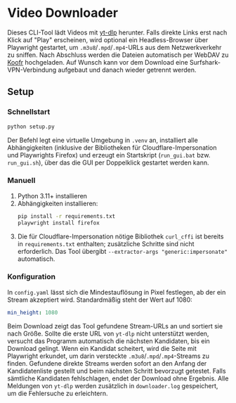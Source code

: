 # Video Downloader

Dieses CLI-Tool lädt Videos mit [yt-dlp](https://github.com/yt-dlp/yt-dlp) herunter. Falls direkte Links erst nach Klick auf "Play" erscheinen, wird optional ein Headless-Browser über Playwright gestartet, um `.m3u8`/`.mpd`/`.mp4`-URLs aus dem Netzwerkverkehr zu sniffen. Nach Abschluss werden die Dateien automatisch per WebDAV zu [Koofr](https://koofr.eu) hochgeladen. Auf Wunsch kann vor dem Download eine Surfshark-VPN-Verbindung aufgebaut und danach wieder getrennt werden.

## Setup

### Schnellstart

```bash
python setup.py
```

Der Befehl legt eine virtuelle Umgebung in `.venv` an, installiert alle
Abhängigkeiten (inklusive der Bibliotheken für Cloudflare-Impersonation
und Playwrights Firefox) und erzeugt ein Startskript (`run_gui.bat` bzw.
`run_gui.sh`), über das
die GUI per Doppelklick gestartet werden kann.

### Manuell

1. Python 3.11+ installieren
2. Abhängigkeiten installieren:
   ```bash
   pip install -r requirements.txt
   playwright install firefox
   ```
3. Die für Cloudflare-Impersonation nötige Bibliothek `curl_cffi` ist
   bereits in `requirements.txt` enthalten; zusätzliche Schritte sind
   nicht erforderlich. Das Tool übergibt `--extractor-args "generic:impersonate"`
   automatisch.

### Konfiguration

In `config.yaml` lässt sich die Mindestauflösung in Pixel festlegen, ab
der ein Stream akzeptiert wird. Standardmäßig steht der Wert auf 1080:

```yaml
min_height: 1080
```

Beim Download zeigt das Tool gefundene Stream-URLs an und sortiert sie nach Größe.
Sollte die erste URL von `yt-dlp` nicht unterstützt werden, versucht das Programm
automatisch die nächsten Kandidaten, bis ein Download gelingt.
Wenn ein Kandidat scheitert, wird die Seite mit Playwright erkundet, um darin
versteckte `.m3u8`/`.mpd`/`.mp4`-Streams zu finden. Gefundene direkte Streams
werden sofort an den Anfang der Kandidatenliste gestellt und beim nächsten
Schritt bevorzugt getestet.
Falls sämtliche Kandidaten fehlschlagen, endet der Download ohne Ergebnis.
Alle Meldungen von `yt-dlp` werden zusätzlich in `downloader.log`
gespeichert, um die Fehlersuche zu erleichtern.
